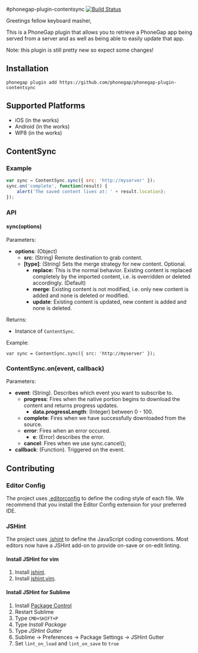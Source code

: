 #phonegap-plugin-contentsync [![Build Status][travis-ci-img]][travis-ci-url]

Greetings fellow keyboard masher,

This is a PhoneGap plugin that allows you to retrieve
a PhoneGap app being served from a server and as well as
being able to easily update that app.

Note: this plugin is still pretty new so expect some changes!

## Installation

`phonegap plugin add https://github.com/phonegap/phonegap-plugin-contentsync`

## Supported Platforms

- iOS (in the works)
- Android (in the works)
- WP8 (in the works)

## ContentSync

### Example

```javascript
var sync = ContentSync.sync({ src: 'http://myserver' });
sync.on('complete', function(result) {
    alert('The saved content lives at: ' + result.location);
});
```

### API

#### sync(options)

Parameters:

- __options__: (Object)
    - __src__: (String) Remote destination to grab content.
    - __[type]__: (String) Sets the merge strategy for new content. Optional.
        - __replace:__ This is the normal behavior. Existing content is replaced completely by the imported content, i.e. is overridden or deleted accordingly. (Default)
        - __merge__: Existing content is not modified, i.e. only new content is added and none is deleted or modified.
        - __update__: Existing content is updated, new content is added and none is deleted.

Returns:

- Instance of `ContentSync`.

Example:

```
var sync = ContentSync.sync({ src: 'http://myserver' });
```

### ContentSync.on(event, callback)

Parameters:

- __event__: (String). Describes which event you want to subscribe to.
    - __progress__: Fires when the native portion begins to download the content and returns progress updates.
        - __data.progressLength__: (Integer) between 0 - 100.
    - __complete__: Fires when we have successfully downloaded from the source.
    - __error__: Fires when an error occured.
        - __e__: (Error) describes the error.
    - __cancel__: Fires when we use sync.cancel();
- __callback__: (Function). Triggered on the event.

## Contributing

### Editor Config

The project uses [.editorconfig](http://editorconfig.org/) to define the coding
style of each file. We recommend that you install the Editor Config extension
for your preferred IDE.

### JSHint

The project uses [.jshint](http://jshint.com/docs) to define the JavaScript
coding conventions. Most editors now have a JSHint add-on to provide on-save
or on-edit linting.

#### Install JSHint for vim

1. Install [jshint](https://www.npmjs.com/package/jshint).
1. Install [jshint.vim](https://github.com/wookiehangover/jshint.vim).

#### Install JSHint for Sublime

1. Install [Package Control](https://packagecontrol.io/installation)
1. Restart Sublime
1. Type `CMD+SHIFT+P`
1. Type _Install Package_
1. Type _JSHint Gutter_
1. Sublime -> Preferences -> Package Settings -> JSHint Gutter
1. Set `lint_on_load` and `lint_on_save` to `true`

[travis-ci-img]: https://travis-ci.org/phonegap/phonegap-plugin-contentsync.png?branch=master
[travis-ci-url]: http://travis-ci.org/phonegap/phonegap-plugin-contentsync

